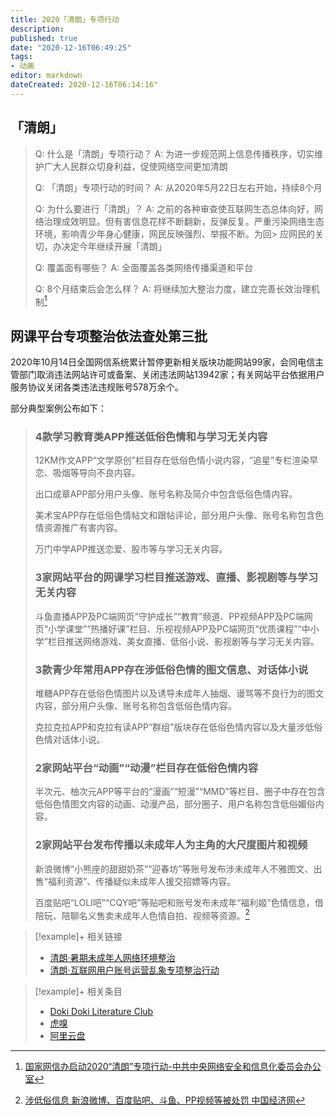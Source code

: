 ```yaml
---
title: 2020「清朗」专项行动
description:
published: true
date: "2020-12-16T06:49:25"
tags:
- 动画
editor: markdown
dateCreated: 2020-12-16T06:14:16"
---
```


## 「清朗」

> Q: 什么是「清朗」专项行动？
> A: 为进一步规范网上信息传播秩序，切实维护广大人民群众切身利益，促使网络空间更加清朗
>
> Q: 「清朗」专项行动的时间？
> A: 从2020年5月22日左右开始，持续8个月
>
> Q: 为什么要进行「清朗」？
> A: 之前的各种审查使互联网生态总体向好，网络治理成效明显。但有害信息花样不断翻新，反弹反复。严重污染网络生态环境，影响青少年身心健康，网民反映强烈、举报不断。为回> 应网民的关切，办决定今年继续开展「清朗」
>
> Q: 覆盖面有哪些？
> A: 全面覆盖各类网络传播渠道和平台
>
> Q: 8个月结束后会怎么样？
> A: 将继续加大整治力度，建立完善长效治理机制[^20200822191351]

[^20200822191351]: [国家网信办启动2020“清朗”专项行动-中共中央网络安全和信息化委员会办公室](https://web.archive.org/web/20200822191351/http://www.cac.gov.cn/2020-05/22/c_1591689448656108.htm)

## 网课平台专项整治依法查处第三批

2020年10月14日全国网信系统累计暂停更新相关版块功能网站99家，会同电信主管部门取消违法网站许可或备案、关闭违法网站13942家；有关网站平台依据用户服务协议关闭各类违法违规账号578万余个。

部分典型案例公布如下：

> ### 4款学习教育类APP推送低俗色情和与学习无关内容
>
> 12KM作文APP“文学原创”栏目存在低俗色情小说内容，“追星”专栏渲染早恋、吸烟等导向不良内容。
>
> 出口成章APP部分用户头像、账号名称及简介中包含低俗色情内容。
>
> 美术宝APP存在低俗色情帖文和跟帖评论，部分用户头像、账号名称包含色情资源推广有害内容。
>
> 万门中学APP推送恋爱、股市等与学习无关内容。
>
> ### 3家网站平台的网课学习栏目推送游戏、直播、影视剧等与学习无关内容
>
> 斗鱼直播APP及PC端网页“守护成长”“教育”频道、PP视频APP及PC端网页“小学课堂”“热播好课”栏目、乐视视频APP及PC端网页“优质课程”“中小学”栏目推送网络游戏、美女直播、低俗小说、影视剧等与学习无关内容。
>
> ### 3款青少年常用APP存在涉低俗色情的图文信息、对话体小说
>
> 堆糖APP存在低俗色情图片以及诱导未成年人抽烟、谩骂等不良行为的图文内容，部分用户头像、账号名称包含低俗色情内容。
>
> 克拉克拉APP和克拉有读APP“群组”版块存在低俗色情内容以及大量涉低俗色情对话体小说。
>
> ### 2家网站平台“动画”“动漫”栏目存在低俗色情内容
>
> 半次元、柚次元APP等平台的“漫画”“短漫”“MMD”等栏目、圈子中存在包含低俗色情图文内容的动画、动漫产品，部分圈子、用户名称包含低俗媚俗内容。
>
> ### 2家网站平台发布传播以未成年人为主角的大尺度图片和视频
>
> 新浪微博“小熊座的甜甜奶茶”“迎春坊”等账号发布涉未成年人不雅图文、出售“福利资源”、传播疑似未成年人援交招嫖等内容。
>
> 百度贴吧“LOLI吧”“CQY吧”等贴吧和账号发布未成年“福利姬”色情信息，借陪玩、陪聊名义售卖未成年人色情自拍、视频等资源。[^20201216061157]

[^20201216061157]: [涉低俗信息 新浪微博、百度贴吧、斗鱼、PP视频等被处罚 中国经济网](https://web.archive.org/web/20201216061157/http://www.ce.cn/cysc/tech/gd2012/202010/14/t20201014_35888814.shtml)

<!--
+ [清除线上教育乱象还须强化平台责任--财经--人民网](https://web.archive.org/web/20201021165216/http://finance.people.com.cn/n1/2020/1016/c1004-31894233.html)
+ [“清朗”行动守护网络课堂-新华网](https://web.archive.org/web/20201216062032/http://www.xinhuanet.com/comments/2020-10/16/c_1126617525.htm)
-->

> [!example]+ 相关链接
>
> +   [清朗·暑期未成年人网络环境整治](/activities/清朗·暑期未成年人网络环境整治.md)
> +   [清朗·互联网用户账号运营乱象专项整治行动](/activities/清朗·互联网用户账号运营乱象专项整治行动.md)

> [!example]+ 相关条目
>
> +   [Doki Doki Literature Club](/game/Doki_Doki_Literature_Club.md)
> +   [虎嗅](/website/虎嗅.md)
> +   [阿里云盘](/software/阿里云盘.md)
